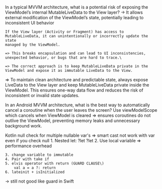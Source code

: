 In a typical MVVM architecture, what is a potential risk of exposing the ViewModel’s internal MutableLiveData to the View layer?
	-> It allows external modification of the ViewModel’s state, potentially leading to inconsistent UI behavior

	If the View layer (Activity or Fragment) has access to MutableLiveData, it can unintentionally or incorrectly update the state 
	managed by the ViewModel.

	=> This breaks encapsulation and can lead to UI inconsistencies, unexpected behavior, or bugs that are hard to trace.\

	=> The correct approach is to keep MutableLiveData private in the ViewModel and expose it as immutable LiveData to the View.

=> To maintain clean architecture and predictable state, always expose LiveData to the View layer and keep MutableLiveData private inside 
the ViewModel. This ensures one-way data flow and reduces the risk of inconsistent or invalid state updates.

In an Android MVVM architecture, what is the best way to automatically cancel a coroutine when the user leaves the screen?
	Use viewModelScope which cancels when ViewModel is cleared
	=> ensures coroutines do not outlive the ViewModel, preventing memory leaks and unnecessary background work.

Kotlin null check for multiple nullable var's
	=> smart cast not work with var even if you check null
	1. Nested let: ?let ?let
	2. Use local variable
		=> performance overhead

	3. change variable to immutable
	4. Pair with take if
	5. elvis operator with return (GUARD CLAUSE\)
		val a = a ?: return
	6. lateinit + isInitialized

-> still not good like guard in Swift 